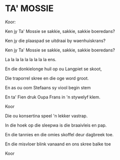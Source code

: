 # TA' MOSSIE

_Koor:_

Ken jy Ta' Mossie se sakkie, sakkie, sakkie boeredans?

Ken jy die plaaspad se uitdraai by waenhuiskrans?

Ken jy Ta' Mossie se sakkie, sakkie, sakkie boeredans?

La la la la la la la la la ens.


En die donkielonge huil op ou Langpiet se skoot,

Die traporrel skree en die oge word groot.

En as ou oom Stefaans sy viool begin stem

En ta' Fien druk Oupa Frans in 'n stywelyf klem.


Koor


Die ou konsertina speel 'n lekker vastrap.

In die hoek op die sleepwa is die braaivleis en pap.

En die tannies en die omies skoffel deur dagbreek toe.

En die misvloer blink vanaand en ons skree balke toe


Koor

